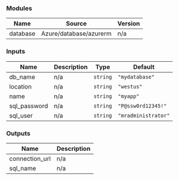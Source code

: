 <!-- BEGIN_TF_DOCS -->
### Modules

| Name | Source | Version |
|------|--------|---------|
| database | Azure/database/azurerm | n/a |

### Inputs

| Name | Description | Type | Default |
|------|-------------|------|---------|
| db\_name | n/a | `string` | `"mydatabase"` |
| location | n/a | `string` | `"westus"` |
| name | n/a | `string` | `"myapp"` |
| sql\_password | n/a | `string` | `"P@ssw0rd12345!"` |
| sql\_user | n/a | `string` | `"mradministrator"` |

### Outputs

| Name | Description |
|------|-------------|
| connection\_url | n/a |
| sql\_name | n/a |
<!-- END_TF_DOCS -->
